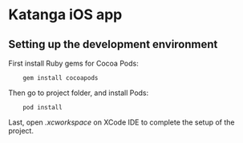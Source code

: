 # Katanga iOS app

## Setting up the development environment
First install Ruby gems for Cocoa Pods:

```shell
	gem install cocoapods
```

Then go to project folder, and install Pods:

```shell
	pod install
```

Last, open *.xcworkspace* on XCode IDE to complete the setup of the project.
